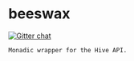 beeswax
=======

[![Gitter chat](https://badges.gitter.im/CommBank/maestro.png)](https://gitter.im/CommBank/maestro)


```
Monadic wrapper for the Hive API.
```


